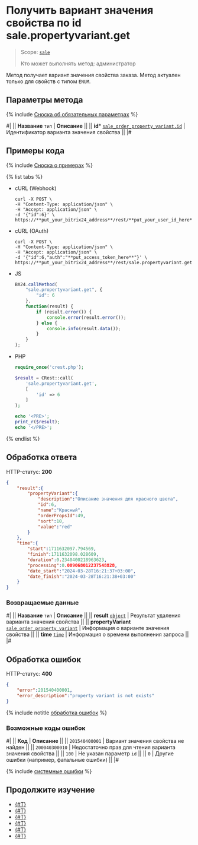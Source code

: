 # Получить вариант значения свойства по id sale.propertyvariant.get

> Scope: [`sale`](../../scopes/permissions.md)
>
> Кто может выполнять метод: администратор

Метод получает вариант значения свойства заказа. Метод актуален только для свойств с типом `ENUM`.

## Параметры метода

{% include [Сноска об обязательных параметрах](../../../_includes/required.md) %}

#|
|| **Название**
`тип` | **Описание** ||
|| **id***
[`sale_order_property_variant.id`](../data-types.md) | Идентификатор варианта значения свойства ||
|#

## Примеры кода

{% include [Сноска о примерах](../../../_includes/examples.md) %}

{% list tabs %}

- cURL (Webhook)

    ```http
    curl -X POST \
    -H "Content-Type: application/json" \
    -H "Accept: application/json" \
    -d '{"id":6}' \
    https://**put_your_bitrix24_address**/rest/**put_your_user_id_here**/**put_your_webbhook_here**/sale.propertyvariant.get
    ```

- cURL (OAuth)

    ```http
    curl -X POST \
    -H "Content-Type: application/json" \
    -H "Accept: application/json" \
    -d '{"id":6,"auth":"**put_access_token_here**"}' \
    https://**put_your_bitrix24_address**/rest/sale.propertyvariant.get
    ```

- JS

    ```js
    BX24.callMethod(
        "sale.propertyvariant.get", {
            "id": 6
        },
        function(result) {
            if (result.error()) {
                console.error(result.error());
            } else {
                console.info(result.data());
            }
        }
    );
    ```

- PHP

    ```php
    require_once('crest.php');

    $result = CRest::call(
        'sale.propertyvariant.get',
        [
            'id' => 6
        ]
    );

    echo '<PRE>';
    print_r($result);
    echo '</PRE>';
    ```

{% endlist %}

## Обработка ответа

HTTP-статус: **200**

```json
{
    "result":{
        "propertyVariant":{
            "description":"Описание значения для красного цвета",
            "id":6,
            "name":"Красный",
            "orderPropsId":49,
            "sort":10,
            "value":"red"
        }
    },
    "time":{
        "start":1711632097.794569,
        "finish":1711632098.028609,
        "duration":0.2340400218963623,
        "processing":0.009068012237548828,
        "date_start":"2024-03-28T16:21:37+03:00",
        "date_finish":"2024-03-28T16:21:38+03:00"
    }
}
```

### Возвращаемые данные

#|
|| **Название**
`тип` | **Описание** ||
|| **result**
[`object`](../../data-types.md) | Результат удаления варианта значения свойства ||
|| **propertyVariant**
[`sale_order_property_variant`](../data-types.md) | Информация о варианте значения свойства ||
|| **time**
[`time`](../../data-types.md) | Информация о времени выполнения запроса ||
|#

## Обработка ошибок

HTTP-статус: **400**

```json
{
    "error":201540400001,
    "error_description":"property variant is not exists"
}
```

{% include notitle [обработка ошибок](../../../_includes/error-info.md) %}

### Возможные коды ошибок

#|
|| **Код** | **Описание** ||
|| `201540400001` | Вариант значения свойства не найден ||
|| `200040300010` | Недостаточно прав для чтения варианта значения свойства ||
|| `100` | Не указан параметр `id` ||
|| `0` | Другие ошибки (например, фатальные ошибки) ||
|#

{% include [системные ошибки](../../../_includes/system-errors.md) %}

## Продолжите изучение

- [{#T}](./index.md)
- [{#T}](./sale-property-variant-add.md)
- [{#T}](./sale-property-variant-update.md)
- [{#T}](./sale-property-variant-list.md)
- [{#T}](./sale-property-variant-delete.md)
- [{#T}](./sale-property-variant-get-fields.md)